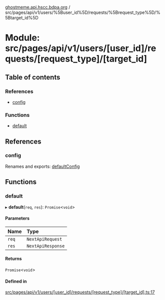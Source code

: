 [ghostmeme.api.hscc.bdpa.org](../README.md) / src/pages/api/v1/users/%5Buser_id%5D/requests/%5Brequest_type%5D/%5Btarget_id%5D

# Module: src/pages/api/v1/users/[user\_id]/requests/[request\_type]/[target\_id]

## Table of contents

### References

- [config](src_pages_api_v1_users__user_id__requests__request_type___target_id_.md#config)

### Functions

- [default](src_pages_api_v1_users__user_id__requests__request_type___target_id_.md#default)

## References

### config

Renames and exports: [defaultConfig](src_backend_middleware.md#defaultconfig)

## Functions

### default

▸ **default**(`req`, `res`): `Promise`<`void`\>

#### Parameters

| Name | Type |
| :------ | :------ |
| `req` | `NextApiRequest` |
| `res` | `NextApiResponse` |

#### Returns

`Promise`<`void`\>

#### Defined in

[src/pages/api/v1/users/[user_id]/requests/[request_type]/[target_id].ts:17](https://github.com/nhscc/ghostmeme.api.hscc.bdpa.org/blob/40f330c/src/pages/api/v1/users/[user_id]/requests/[request_type]/[target_id].ts#L17)

